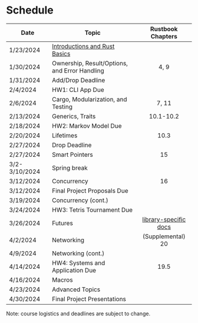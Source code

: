 # Schedule

| Date          | Topic                                                                                                                           |                                      Rustbook Chapters                                       |
| ------------- | ------------------------------------------------------------------------------------------------------------------------------- | :------------------------------------------------------------------------------------------: |
| 1/23/2024     | [Introductions and Rust Basics](https://docs.google.com/spreadsheets/d/11beD7_DOrVxIgps7OzPGMO20TmjLqw4yRc0ZASj6Kpw/edit#gid=0) |                                                                                              | 1-3, 5-6, 8, 18                                                                              
| 1/30/2024     | Ownership, Result/Options, and Error Handling                                                                                   |                                             4, 9                                             |
| 1/31/2024     | Add/Drop Deadline                                                                                                               |                                                                                              |
| 2/4/2024      | HW1: CLI App Due                                                                                                                |                                                                                              |
| 2/6/2024      | Cargo, Modularization, and Testing                                                                                              |                                            7, 11                                             |
| 2/13/2024     | Generics, Traits                                                                                                                |                                          10.1-10.2                                           |
| 2/18/2024     | HW2: Markov Model Due                                                                                                           |                                                                                              |
| 2/20/2024     | Lifetimes                                                                                                                       |                                             10.3                                             |
| 2/27/2024     | Drop Deadline                                                                                                                   |                                                                                              |
| 2/27/2024     | Smart Pointers                                                                                                                  |                                              15                                              |
| 3/2-3/10/2024 | Spring break                                                                                                                    |                                                                                              |
| 3/12/2024     | Concurrency                                                                                                                     |                                              16                                              |
| 3/12/2024     | Final Project Proposals Due                                                                                                     |                                                                                              |
| 3/19/2024     | Concurrency (cont.)                                                                                                             |                                                                                              |
| 3/24/2024     | HW3: Tetris Tournament Due                                                                                                      |                                                                                              |
| 3/26/2024     | Futures                                                                                                                         | [library-specific docs](https://rust-lang.github.io/async-book/08_ecosystem/00_chapter.html) |
| 4/2/2024      | Networking                                                                                                                      |                                      (Supplemental) 20                                       |
| 4/9/2024      | Networking (cont.)                                                                                                              |                                                                                              |
| 4/14/2024     | HW4: Systems and Application Due                                                                                                |                                             19.5                                             |
| 4/16/2024     | Macros                                                                                                                          |                                                                                              |
| 4/23/2024     | Advanced Topics                                                                                                                 |                                                                                              |
| 4/30/2024     | Final Project Presentations                                                                                                     |                                                                                              |

Note: course logistics and deadlines are subject to change.